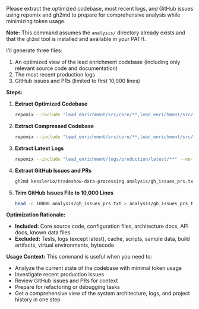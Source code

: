 Please extract the optimized codebase, most recent logs, and GitHub issues using repomix and gh2md to prepare for comprehensive analysis while minimizing token usage.

**Note:** This command assumes the `analysis/` directory already exists and that the `gh2md` tool is installed and available in your PATH.

I'll generate three files:
1. An optimized view of the lead enrichment codebase (including only relevant source code and documentation)
2. The most recent production logs
3. GitHub issues and PRs (limited to first 10,000 lines)

**Steps:**

1. **Extract Optimized Codebase**
   ```bash
   repomix --include "lead_enrichment/src/core/**,lead_enrichment/src/cli.py,lead_enrichment/src/main.py,docs/README.md,docs/ARCHITECTURE_*.md,docs/CONFIGURATION.md,docs/api/API_CLIENT_REFACTORING.md,docs/api/API_CLIENT_USAGE_EXAMPLES.md,docs/api/ERROR_HANDLING_GUIDE.md,docs/api/FORMAT_TEXT_DEVELOPER_GUIDE.md,docs/api/FORMAT_TEXT_HANDLING.md,docs/api/OPENAI_STRUCTURED_OUTPUTS.md,docs/api/UNIFIED_SCHEMA_MIGRATION_GUIDE.md,docs/api/OPENAI_RESPONSES_API_INTEGRATION.md" --ignore "lead_enrichment/src/tests/**,**/__pycache__/**,**/*.pyc,**/*.pyo,lead_enrichment/src/scripts/**,lead_enrichment/data/*.csv,lead_enrichment/src/tradeshows/asaps25/**,lead_enrichment/src/tradeshows/cryocon25/**,lead_enrichment/src/tradeshows/generic/**,**/.venv/**,**/env/**,**/dist/**,**/build/**,**/*.egg-info/**,lead_enrichment/logs/**,lead_enrichment/cache/**,lead_enrichment/docs/**,.gitignore,requirements.txt,setup.py,pytest.ini,lead_enrichment/data/known_*.json" --style xml -o analysis/lead_enrichment_codebase.xml
   ```

2. **Extract Compressed Codebase**
   ```bash
   repomix --include "lead_enrichment/src/core/**,lead_enrichment/src/cli.py,lead_enrichment/src/main.py,docs/README.md,docs/ARCHITECTURE_*.md,docs/CONFIGURATION.md,docs/api/API_CLIENT_REFACTORING.md,docs/api/API_CLIENT_USAGE_EXAMPLES.md,docs/api/ERROR_HANDLING_GUIDE.md,docs/api/FORMAT_TEXT_DEVELOPER_GUIDE.md,docs/api/FORMAT_TEXT_HANDLING.md,docs/api/OPENAI_STRUCTURED_OUTPUTS.md,docs/api/UNIFIED_SCHEMA_MIGRATION_GUIDE.md,docs/api/OPENAI_RESPONSES_API_INTEGRATION.md" --ignore "lead_enrichment/src/tests/**,**/__pycache__/**,**/*.pyc,**/*.pyo,lead_enrichment/src/scripts/**,lead_enrichment/data/*.csv,lead_enrichment/src/tradeshows/asaps25/**,lead_enrichment/src/tradeshows/cryocon25/**,lead_enrichment/src/tradeshows/generic/**,**/.venv/**,**/env/**,**/dist/**,**/build/**,**/*.egg-info/**,lead_enrichment/logs/**,lead_enrichment/cache/**,lead_enrichment/docs/**,.gitignore,requirements.txt,setup.py,pytest.ini,lead_enrichment/data/known_*.json" --style xml -o analysis/lead_enrichment_codebase_compressed.xml --compress
   ```

3. **Extract Latest Logs**
   ```bash
   repomix --include "lead_enrichment/logs/production/latest/**" --no-gitignore --no-default-patterns -o analysis/logs.xml
   ```

4. **Extract GitHub Issues and PRs**
   ```bash
   gh2md kesslerio/tradeshow-data-processing analysis/gh_issues_prs.txt
   ```

5. **Trim GitHub Issues File to 10,000 Lines**
   ```bash
   head -n 10000 analysis/gh_issues_prs.txt > analysis/gh_issues_prs_trimmed.txt && mv analysis/gh_issues_prs_trimmed.txt analysis/gh_issues_prs.txt
   ```

**Optimization Rationale:**
- **Included:** Core source code, configuration files, architecture docs, API docs, known data files
- **Excluded:** Tests, logs (except latest), cache, scripts, sample data, build artifacts, virtual environments, bytecode

**Usage Context:**
This command is useful when you need to:
- Analyze the current state of the codebase with minimal token usage
- Investigate recent production issues
- Review GitHub issues and PRs for context
- Prepare for refactoring or debugging tasks
- Get a comprehensive view of the system architecture, logs, and project history in one step
